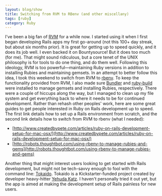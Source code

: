 ```yaml
---
layout: blog/show
title: Switching from RVM to RBenv (and other miscellany)
tags: [ruby]
category: Ruby
---
```


I've been a big fan of [RVM](http://rvm.io) for a while now. I started using it when I first began developing Rails apps my first go-around (not this 100+ day streak, but about six months prior). It is great for getting up to speed quickly, and it does its job well. I even backed it on Bountysource! But it does too much (for me). That might sound ridiculous, but a core tenet of the UNIX philosophy is for tools to do one thing, and do them well. Following this ideology, RVM is too powerful—maintaining Ruby versions in addition to installing Rubies and maintaining gemsets. In an attempt to better follow this idea, I took this weekend to switch from RVM to [rbenv](http://rbenv.org). To keep the functionality provided from RVM, I also made sure [Bundler](http://bundler.io) and [ruby-build](https://github.com/sstephenson/ruby-build) were installed to manage gemsets and installing Rubies, respectively. There were a couple of hiccups along the way, but I managed to clean up my file system and get everything back to where it needs to be for continued development. Rather than rehash other peoples' work, here are some great guides to get people interested in Ruby on Rails development up to speed. The first link details how to set up a Rails environment from scratch, and the second link details how to switch from RVM to rbenv (what I needed):

- [http://www.createdbypete.com/articles/ruby-on-rails-development-setup-for-mac-osx/](http://www.createdbypete.com/articles/ruby-on-rails-development-setup-for-mac-osx/)
- [http://robots.thoughtbot.com/using-rbenv-to-manage-rubies-and-gems](http://robots.thoughtbot.com/using-rbenv-to-manage-rubies-and-gems)

Another thing that might interest users looking to get started with Rails development, but might not be tech-savvy enough to fool with the command line: [Tokaido](https://github.com/tokaido/tokaidoapp). Tokaido is a Kickstarter-funded project created by developer heavy-hitter [Yehuda Katz](http://yehudakatz.com/). I haven't personally tried it out yet, but the app is aimed at making the development setup of Rails painless for new users.
